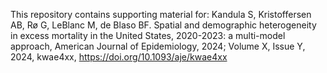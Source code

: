 This repository contains supporting material for:
Kandula S, Kristoffersen AB, Rø G, LeBlanc M, de Blaso BF. Spatial and demographic heterogeneity in excess mortality in the United States, 2020-2023: a multi-model approach, American Journal of Epidemiology, 2024; Volume X, Issue Y, 2024, kwae4xx, https://doi.org/10.1093/aje/kwae4xx
